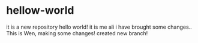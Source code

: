 # hellow-world
it is a new repository
hello world!
 it is me ali i have brought some changes..
 This is Wen, making some changes! created new branch!
